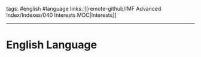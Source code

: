 tags: #english #language
links: [[remote-github/IMF Advanced Index/Indexes/040 Interests MOC|Interests]]

---
# English Language